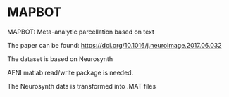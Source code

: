 # MAPBOT
MAPBOT: Meta-analytic parcellation based on text 

The paper can be found: https://doi.org/10.1016/j.neuroimage.2017.06.032

The dataset is based on Neurosynth

AFNI matlab read/write package is needed.

The Neurosynth data is transformed into .MAT files


